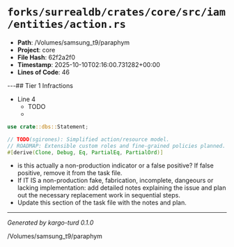 # `forks/surrealdb/crates/core/src/iam/entities/action.rs`

- **Path**: /Volumes/samsung_t9/paraphym
- **Project**: core
- **File Hash**: 62f2a2f0  
- **Timestamp**: 2025-10-10T02:16:00.731282+00:00  
- **Lines of Code**: 46

---## Tier 1 Infractions 


- Line 4
  - TODO
  - 

```rust
use crate::dbs::Statement;

// TODO(sgirones): Simplified action/resource model.
// ROADMAP: Extensible custom roles and fine-grained policies planned.
#[derive(Clone, Debug, Eq, PartialEq, PartialOrd)]
```

- is this actually a non-production indicator or a false positive? If false positive, remove it from the task file.
- If IT IS a non-production fake, fabrication, incomplete, dangeours or lacking implementation: add detailed notes explaining the issue and plan out the necessary replacement work in sequential steps. 
- Update this section of the task file with the notes and plan.

---

*Generated by kargo-turd 0.1.0*

/Volumes/samsung_t9/paraphym
